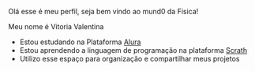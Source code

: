  Olá esse é meu perfil, seja bem vindo ao mund0 da Fisica!

Meu nome é Vitoria Valentina
- Estou estudando na Plataforma [Alura](https://www.alura.com.br/)
- Estou aprendendo a linguagem de programação na plataforma  [Scrath](https://scrath.mit.edu/)
- Utilizo esse espaço para organização e compartilhar meus projetos 









